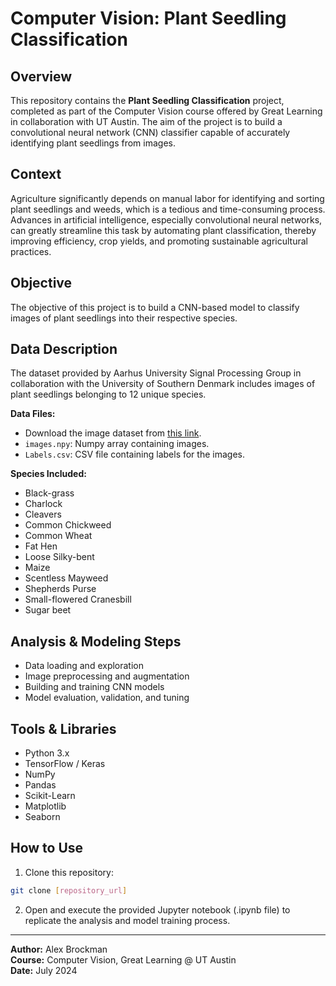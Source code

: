 # Computer Vision: Plant Seedling Classification

## Overview
This repository contains the **Plant Seedling Classification** project, completed as part of the Computer Vision course offered by Great Learning in collaboration with UT Austin. The aim of the project is to build a convolutional neural network (CNN) classifier capable of accurately identifying plant seedlings from images.

## Context
Agriculture significantly depends on manual labor for identifying and sorting plant seedlings and weeds, which is a tedious and time-consuming process. Advances in artificial intelligence, especially convolutional neural networks, can greatly streamline this task by automating plant classification, thereby improving efficiency, crop yields, and promoting sustainable agricultural practices.

## Objective
The objective of this project is to build a CNN-based model to classify images of plant seedlings into their respective species.

## Data Description
The dataset provided by Aarhus University Signal Processing Group in collaboration with the University of Southern Denmark includes images of plant seedlings belonging to 12 unique species.

**Data Files:**
- Download the image dataset from [this link](https://bit.ly/3XAkS4q).
- `images.npy`: Numpy array containing images.
- `Labels.csv`: CSV file containing labels for the images.

**Species Included:**
- Black-grass
- Charlock
- Cleavers
- Common Chickweed
- Common Wheat
- Fat Hen
- Loose Silky-bent
- Maize
- Scentless Mayweed
- Shepherds Purse
- Small-flowered Cranesbill
- Sugar beet

## Analysis & Modeling Steps
- Data loading and exploration
- Image preprocessing and augmentation
- Building and training CNN models
- Model evaluation, validation, and tuning

## Tools & Libraries
- Python 3.x
- TensorFlow / Keras
- NumPy
- Pandas
- Scikit-Learn
- Matplotlib
- Seaborn

## How to Use
1. Clone this repository:
```bash
git clone [repository_url]
```

2. Open and execute the provided Jupyter notebook (.ipynb file) to replicate the analysis and model training process.

---

**Author:** Alex Brockman  
**Course:** Computer Vision, Great Learning @ UT Austin  
**Date:** July 2024

